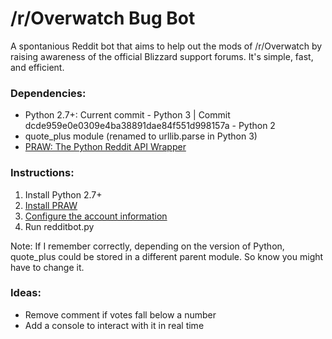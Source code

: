 /r/Overwatch Bug Bot
==========

A spontanious Reddit bot that aims to help out
the mods of /r/Overwatch by raising awareness of
the official Blizzard support forums.  It's simple,
fast, and efficient.


### Dependencies:
  - Python 2.7+: Current commit - Python 3 | Commit dcde959e0e0309e4ba38891dae84f551d998157a - Python 2
  - quote_plus module (renamed to urllib.parse in Python 3)
  - [PRAW: The Python Reddit API Wrapper](http://praw.readthedocs.io)
  

### Instructions:
  1. Install Python 2.7+
  2. [Install PRAW](http://praw.readthedocs.io/en/latest/getting_started/installation.html)
  4. [Configure the account information](http://praw.readthedocs.io/en/latest/getting_started/authentication.html)
  3. Run redditbot.py
  
  Note: If I remember correctly, depending on the version of Python,
  quote_plus could be stored in a different parent module. So know
  you might have to change it.
  

### Ideas:
  - Remove comment if votes fall below a number
  - Add a console to interact with it in real time
